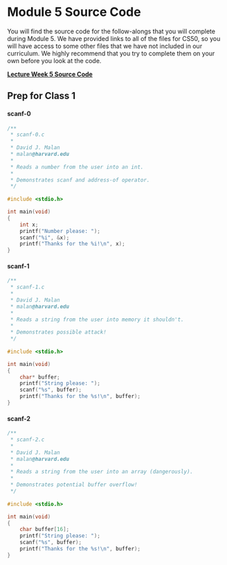# Module 5 Source Code
You will find the source code for the follow-alongs that you will complete during Module 5.  We have provided links to all of the files for CS50, so you will have access to some other files that we have not included in our curriculum. We highly recommend that you try to complete them on your own before you look at the code.  

<a href="http://cdn.cs50.net/2015/fall/lectures/5/m/src5m/" target="_blank"><b>Lecture Week 5 Source Code</b></a>

## Prep for Class 1

#### scanf-0

```c
/**
 * scanf-0.c
 *
 * David J. Malan
 * malan@harvard.edu
 *
 * Reads a number from the user into an int.
 *
 * Demonstrates scanf and address-of operator.
 */
       
#include <stdio.h>

int main(void)
{
    int x;
    printf("Number please: ");
    scanf("%i", &x);
    printf("Thanks for the %i!\n", x);
}
```
#### scanf-1

```c
/**
 * scanf-1.c
 *
 * David J. Malan
 * malan@harvard.edu
 *
 * Reads a string from the user into memory it shouldn't.
 *
 * Demonstrates possible attack!
 */
       
#include <stdio.h>

int main(void)
{
    char* buffer;
    printf("String please: ");
    scanf("%s", buffer);
    printf("Thanks for the %s!\n", buffer);
}
```
#### scanf-2

```c
/**
 * scanf-2.c
 *
 * David J. Malan
 * malan@harvard.edu
 *
 * Reads a string from the user into an array (dangerously).
 *
 * Demonstrates potential buffer overflow!
 */
       
#include <stdio.h>

int main(void)
{
    char buffer[16];
    printf("String please: ");
    scanf("%s", buffer);
    printf("Thanks for the %s!\n", buffer);
}
```









